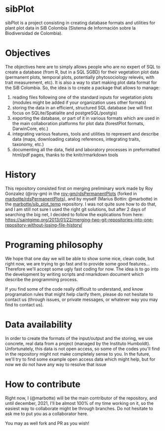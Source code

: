 sibPlot
===========

sibPlot is a project consisting in creating database formats and utilities for plant plot data in SiB Colombia (Sistema de Información sobre la Biodiversidad de Colombia).


# Objectives

The objectives here are to simply allows people who are no expert of SQL to create a database (from R, but in a SQL SGBD) for their vegetation plot data (permanent plots, temporal plots, potentially phytosociology relevés, with trait measurement, etc).
It is also a way to start making plot data format for the SiB Colombia.
So, the idea is to create a package that allows to manage:

1. reading files following one of the standard inputs for vegetation plots (modules might be added if your organization uses other formats)
1. storing the data in an efficient, structured SQL database (we will first focus on SQLite/Spatialite and postgreSQL/postgis)
1. exporting the database, or part of it in various formats which are used in the main collaboration platforms for plot data (forestPlot formats, DarwinCore, etc.)
1. integrating various features, tools and utilities to represent and describe data (maps, downloading catalog references, integrating traits, taxonomy, etc.)
1. documenting all the data, field and laboratory processes in preformatted html/pdf pages, thanks to the knitr/rmarkdown tools

# History

This repository consisted first on merging preliminary work made by Roy Gonzalez (@roy-gm) in the [roy-gm/rdsPermanentPlots](https://github.com/roy-gm/rdsPermanentPlots.git) (forked in [marbotte/rdsPermanentPlots](https://github.com/marbotte/rdsPermanentPlots)), and by myself (Marius Bottin: @marbotte) in the [marbotte/sib_plot_temp](https://github.com/marbotte/sib_plot_temp.git) repository.
I was not quite sure how to do that, and I am still not sure I used the right git solutions, but after 2 days of searching the big net, I decided to follow the explications from here: https://saintgimp.org/2013/01/22/merging-two-git-repositories-into-one-repository-without-losing-file-history/

# Programing philosophy

We hope that one day we will be able to show some nice, clean code, but right now, we are trying to go fast and to provide some good features... 
Therefore we'll accept some ugly fast coding for now.
The idea is to go into the development by writing scripts and rmarkdown document which describe the programming process.

If you find some of the code really difficult to understand, and know programation rules that might help clarify them, please do not hesitate to contact us (through issues, or private messages, or whatever way you may find to contact us).

# Data availability

In order to create the formats of the input/output and the storing, we use concrete, real data from a project (managed by the Instituto Humboldt).
Unfortunately, this data is not open access, so some of the codes you'll find in the repository might not make completely sense to you.
In the future, we'll try to find some example open access data which might help, but for now we do not have any way to resolve that issue

# How to contribute

Right now, I (@marbotte) will be the main contributor of the repository, and until december, 2021, I'll be almost 100% of my time working on it, so the easiest way to collaborate might be through branches. Do not hesitate to ask me to put you as a collaborator here.

You may as well fork and PR as you wish!




